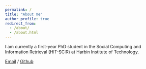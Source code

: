 ```yaml
---
permalink: /
title: "About me"
author_profile: true
redirect_from: 
  - /about/
  - /about.html
---
```


I am currently a first-year PhD student in the Social Computing and Information Retrieval (HIT-SCIR) at Harbin Institute of Technology.

[Email](mailto:haoli@ir.hit.edu.cn) / [Github](https://github.com/bugli27)
